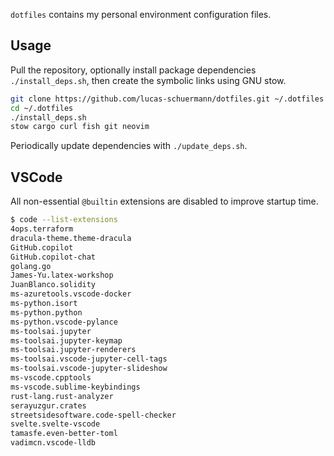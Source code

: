 `dotfiles` contains my personal environment configuration files.

## Usage
Pull the repository, optionally install package dependencies `./install_deps.sh`, then create the symbolic links using GNU stow.
```bash
git clone https://github.com/lucas-schuermann/dotfiles.git ~/.dotfiles
cd ~/.dotfiles
./install_deps.sh
stow cargo curl fish git neovim
```

Periodically update dependencies with `./update_deps.sh`.

## VSCode
All non-essential `@builtin` extensions are disabled to improve startup time.
```bash
$ code --list-extensions
4ops.terraform
dracula-theme.theme-dracula
GitHub.copilot
GitHub.copilot-chat
golang.go
James-Yu.latex-workshop
JuanBlanco.solidity
ms-azuretools.vscode-docker
ms-python.isort
ms-python.python
ms-python.vscode-pylance
ms-toolsai.jupyter
ms-toolsai.jupyter-keymap
ms-toolsai.jupyter-renderers
ms-toolsai.vscode-jupyter-cell-tags
ms-toolsai.vscode-jupyter-slideshow
ms-vscode.cpptools
ms-vscode.sublime-keybindings
rust-lang.rust-analyzer
serayuzgur.crates
streetsidesoftware.code-spell-checker
svelte.svelte-vscode
tamasfe.even-better-toml
vadimcn.vscode-lldb
```
